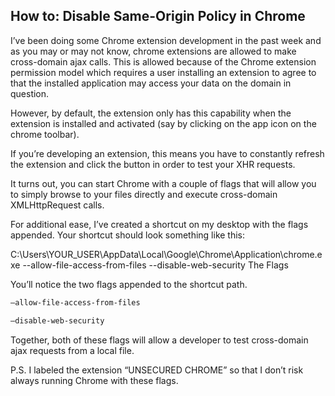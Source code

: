 ## How to: Disable Same-Origin Policy in Chrome
I’ve been doing some Chrome extension development in the past week and as you may or may not know, chrome extensions are allowed to make cross-domain ajax calls. This is allowed because of the Chrome extension permission model which requires a user installing an extension to agree to that the installed application may access your data on the domain in question.

However, by default, the extension only has this capability when the extension is installed and activated (say by clicking on the app icon on the chrome toolbar).

If you’re developing an extension, this means you have to constantly refresh the extension and click the button in order to test your XHR requests.

It turns out, you can start Chrome with a couple of flags that will allow you to simply browse to your files directly and execute cross-domain XMLHttpRequest calls.

For additional ease, I’ve created a shortcut on my desktop with the flags appended. Your shortcut should look something like this:

C:\Users\YOUR_USER\AppData\Local\Google\Chrome\Application\chrome.exe --allow-file-access-from-files --disable-web-security
The Flags

You’ll notice the two flags appended to the shortcut path.
```html
–allow-file-access-from-files

–disable-web-security
```
Together, both of these flags will allow a developer to test cross-domain ajax requests from a local file.

P.S. I labeled the extension “UNSECURED CHROME” so that I don’t risk always running Chrome with these flags.
